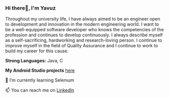 ### Hi there👋, I'm Yavuz 

Throughout my university life, I have always aimed to be an engineer open to development and innovation in the modern engineering world. I want to be a well-equipped software developer who knows the competencies of the profession and continues to develop continuously. I always describe myself as a self-sacrificing, hardworking and research-loving person. I continue to improve myself in the field of Quality Assurance and I continue to work to build my career for this cause.


**Strong Languages:** Java, C

**My Android Studio projects** [here](https://github.com/yavuzarslann/AndroidOdevleri)

 🌱 I’m currently learning Selenıum
 
 📫 You can reach me on [LinkedIn](www.linkedin.com/in/yavuzarslann/)


